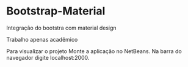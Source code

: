 # Bootstrap-Material
Integração do bootstra com material design

Trabalho apenas acadêmico

Para visualizar o projeto
Monte a aplicação no NetBeans.
Na barra do navegador digite localhost:2000.
